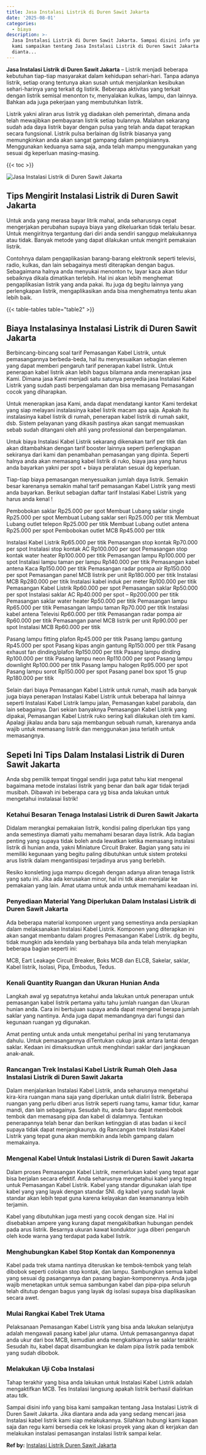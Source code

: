 ```yaml
---
title: Jasa Instalasi Listrik di Duren Sawit Jakarta
date: '2025-08-01'
categories:
  - biaya
description: >-
  Jasa Instalasi Listrik di Duren Sawit Jakarta. Sampai disini info yang bisa
  kami sampaikan tentang Jasa Instalasi Listrik di Duren Sawit Jakarta. Jika
  dianta...
---
```


**Jasa Instalasi Listrik di Duren Sawit Jakarta** – Listrik menjadi beberapa kebutuhan tiap-tiap masyarakat dalam kehidupan sehari-hari. Tanpa adanya listrik, setiap orang tentunya akan susah untuk menjalankan kesibukan sehari-harinya yang terkait dg listirik. Beberapa aktivitas yang terkait dengan listrik semisal menonton tv, menyalakan kulkas, lampu, dan lainnya. Bahkan ada juga pekerjaan yang membutuhkan listrik.

Listrik yakni aliran arus listrik yg diadakan oleh pemerintah, dimana anda telah mewajibkan pembayaran listrik setiap bulannya. Malahan sekarang sudah ada daya listrik bayar dengan pulsa yang telah anda dapat terapkan secara fungsional. Listrik pulsa berlainan dg listrik biasanya yang memungkinkan anda akan sangat gampang dalam pengisiannya. Menggunakan keduanya sama saja, anda telah mampu menggunakan yang sesuai dg keperluan masing-masing.

{{< toc >}}

![Jasa Instalasi Listrik di Duren Sawit Jakarta](/images/instalasi-listrik-murah24.png)

## Tips Mengirit Instalasi Listrik di Duren Sawit Jakarta

Untuk anda yang merasa bayar litrik mahal, anda seharusnya cepat mengerjakan perubahan supaya biaya yang dikeluarkan tidak terlalu besar. Untuk mengiritnya tergantung dari diri anda sendiri sanggup melakukannya atau tidak. Banyak metode yang dapat dilakukan untuk mengirit pemakaian listrik.

Contohnya dalam pengaplikasian barang-barang elektronik seperti televisi, radio, kulkas, dan lain sebagainya mesti diterapkan dengan bagus. Sebagaimana halnya anda menyukai menonton tv, layar kaca akan tidur sebaiknya dikala dimatikan terlebih. Hal ini akan lebih menghemat pengaplikasian listrik yang anda pakai. Itu juga dg begitu lainnya yang perlengkapan listrik, mengaplikasikan anda bisa menghematnya tentu akan lebih baik.

{{< table-tables table="table2" >}}

## Biaya Instalasinya Instalasi Listrik di Duren Sawit Jakarta

Berbincang-bincang soal tarif Pemasangan Kabel Listrik, untuk pemasangannya berbeda-beda, hal itu menyesuaikan sebagian elemen yang dapat memberi pengaruh tarif penerapan kabel listrik. Untuk penerapan kabel listrik akan lebih bagus bilamana anda menerapkan jasa Kami. Dimana jasa Kami menjadi satu satunya penyedia jasa Instalasi Kabel Listrik yang sudah pasti berpengalaman dan bisa memasang Pemasangan cocok yang diharapkan.

Untuk menerapkan jasa Kami, anda dapat mendatangi kantor Kami terdekat yang siap melayani instalasinya kabel listrik macam apa saja. Apakah itu instalasinya kabel listrik di rumah, penerapan kabel listrik di rumah sakit, dsb. Sistem pelayanan yang dikasih pastinya akan sangat memuaskan sebab sudah ditangani oleh ahli yang professional dan berpengalaman.

Untuk biaya Instalasi Kabel Listrik sekarang dikenakan tarif per titik dan akan ditambahkan dengan tarif booster lainnya seperti perlengkapan sekiranya dari kami dan penambahan pemasangan yang dipinta. Seperti halnya anda akan memasang kabel listrik di ruko, biaya jasa yang harus anda bayarkan yakni per spot + biaya peralatan sesuai dg keperluan.

Tiap-tiap biaya pemasangan menyesuaikan jumlah daya listrik. Semakin besar karenanya semakin mahal tarif pemasangan Kabel Listrik yang mesti anda bayarkan. Berikut sebagian daftar tarif Instalasi Kabel Listrik yang harus anda kenal !

Pembobokan saklar Rp25.000 per spot Membuat Lubang saklar single Rp25.000 per spot Membuat Lubang saklar seri Rp25.000 per titik Membuat Lubang outlet telepon Rp25.000 per titik Membuat Lubang outlet antena Rp25.000 per spot Pembobokan outlet MCB Rp45.000 per titik

Instalasi Kabel Listrik Rp65.000 per titik Pemasangan stop kontak Rp70.000 per spot Instalasi stop kontak AC Rp100.000 per spot Pemasangan stop kontak water heater Rp100.000 per titik Pemasangan lampu Rp100.000 per spot Instalasi lampu taman per lampu Rp140.000 per titik Pemasangan kabel antena Kaca Rp150.000 per titik Pemasangan radar pompa air Rp150.000 per spot Pemasangan panel MCB listrik per unit Rp180.000 per titik Instalasi MCB Rp280.000 per titik Instalasi kabel induk per meter Rp100.000 per titik Pemasangan Kabel Listrik Rp60.000 per spot Pemasangan saklar Rp50.000 per spot Instalasi saklar AC Rp40.000 per spot – Rp200.000 per titik Pemasangan saklar water heater Rp50.000 per titik Pemasangan lampu Rp65.000 per titik Pemasangan lampu taman Rp70.000 per titik Instalasi kabel antena Televisi Rp60.000 per titik Pemasangan radar pompa air Rp60.000 per titik Pemasangan panel MCB listrik per unit Rp90.000 per spot Instalasi MCB Rp60.000 per titik

Pasang lampu fitting plafon Rp45.000 per titik Pasang lampu gantung Rp45.000 per spot Pasang kipas angin gantung Rp150.000 per titik Pasang exhaust fan dinding/plafon Rp150.000 per titik Pasang lampu dinding Rp100.000 per titik Pasang lampu neon Rp110.000 per spot Pasang lampu downlight Rp100.000 per titik Pasang lampu halogen Rp95.000 per spot Pasang lampu sorot Rp150.000 per spot Pasang panel box spot 15 grup Rp180.000 per titik

Selain dari biaya Pemasangan Kabel Listrik untuk rumah, masih ada banyak juga biaya penerapan Instalasi Kabel Listrik untuk beberapa hal lainnya seperti Instalasi Kabel Listrik lampu jalan, Pemasangan kabel parabola, dan lain sebagainya. Dari sekian banyaknya Pemasangan Kabel Listrik yang dipakai, Pemasangan Kabel Listrik ruko sering kali dilakukan oleh tim kami. Apalagi jikalau anda baru saja membangun sebuah rumah, karenanya anda wajib untuk memasang listrik dan menggunakan jasa terlatih untuk memasangnya.

## Sepeti Ini Tips Dalam Instalasi Listrik di Duren Sawit Jakarta


Anda sbg pemilik tempat tinggal sendiri juga patut tahu kiat mengenal bagaimana metode instalasi listrik yang benar dan baik agar tidak terjadi musibah. Dibawah ini beberapa cara yg bisa anda lakukan untuk mengetahui instalasai listrik!

### Ketahui Besaran Tenaga Instalasi Listrik di Duren Sawit Jakarta

Didalam merangkai pemakaian listrik, kondisi paling diperlukan tips yang anda semestinya diamati yaitu memahami besaran daya listrik. Ada bagian penting yang supaya tidak boleh anda lewatkan ketika memasang instalasi listrik di hunian anda, yakni Miniature Circuit Braker. Bagian yang satu ini memiliki kegunaan yang begitu paling dibutuhkan untuk sistem proteksi arus listrik dalam mengantisipasi terjadinya arus yang berlebih.

Resiko konsleting juga mampu dicegah dengan adanya aliran tenaga listrik yang satu ini. Jika ada kerusakan minor, hal ini tdk akan menjalar ke pemakaian yang lain. Amat utama untuk anda untuk memahami keadaan ini.

### Penyediaan Material Yang Diperlukan Dalam Instalasi Listrik di Duren Sawit Jakarta

Ada beberapa material komponen urgent yang semestinya anda persiapkan dalam melaksanakan Instalasi Kabel Listrik. Komponen yang diterapkan ini akan sangat membantu dalam progres Pemasangan Kabel Listrik. dg begitu, tidak mungkin ada kendala yang berbahaya bila anda telah menyiapkan beberapa bagian seperti ini:

MCB, Eart Leakage Circuit Breaker, Boks MCB dan ELCB, Sakelar, saklar, Kabel listrik, Isolasi, Pipa, Embodus, Tedus.

### Kenali Quantity Ruangan dan Ukuran Hunian Anda

Langkah awal yg sepatutnya ketahui anda lakukan untuk penerapan untuk pemasangan kabel listrik pertama yaitu tahu jumlah ruangan dan Ukuran hunian anda. Cara ini bertujuan supaya anda dapat mengenal berapa jumlah saklar yang nantinya. Anda juga dapat memandangnya dari fungsi dan kegunaan ruangan yg digunakan.

Amat penting untuk anda untuk mengetahui perihal ini yang terutamanya dahulu. Untuk pemasangannya diTentukan cukup jarak antara lantai dengan saklar. Kedaan ini dimaksudkan untuk menghindari saklar dari jangkauan anak-anak.

### Rancangan Trek Instalasi Kabel Listrik Rumah Oleh Jasa Instalasi Listrik di Duren Sawit Jakarta

Dalam menjalankan Instalasi Kabel Listrik, anda seharusnya mengetahui kira-kira ruangan mana saja yang diperlukan untuk dialiri listrik. Beberapa ruangan yang perlu diberi arus listrik seperti ruang tamu, kamar tidur, kamar mandi, dan lain sebagainya. Sesudah itu, anda baru dapat membobok tembok dan memasang pipa dan kabel di dalamnya. Tentukan penerapannya telah benar dan berikan ketinggian di atas badan si kecil supaya tidak dapat menjangkaunya. dg Rancangan trek Instalasi Kabel Listrik yang tepat guna akan membikin anda lebih gampang dalam memakainya.

### Mengenal Kabel Untuk Instalasi Listrik di Duren Sawit Jakarta

Dalam proses Pemasangan Kabel Listrik, memerlukan kabel yang tepat agar bisa berjalan secara efektif. Anda seharusnya mengetahui kabel yang tepat untuk Pemasangan Kabel Listrik. Kabel yang standar digunakan ialah tipe kabel yang yang layak dengan standar SNI. dg kabel yang sudah layak standar akan lebih tepat guna karena kelayakan dan keamanannya lebih terjamin.

Kabel yang dibutuhkan juga mesti yang cocok dengan size. Hal ini disebabkan ampere yang kurang dapat mengakibatkan hubungan pendek pada arus listrik. Besarnya ukuran kawat konduktor juga diberi pengaruh oleh kode warna yang terdapat pada kabel listrik.

### Menghubungkan Kabel Stop Kontak dan Komponennya

Kabel pada trek utama nantinya diteruskan ke tembok-tembok yang telah dibobok seperti colokan stop kontak, dan lampu. Sambungkan semua kabel yang sesuai dg pasangannya dan pasang bagian-komponennya. Anda juga wajib menetapkan untuk semua sambungan kabel dan pipa-pipa seluruh telah ditutup dengan bagus yang layak dg isolasi supaya bisa diaplikasikan secara awet.

### Mulai Rangkai Kabel Trek Utama

Pelaksanaan Pemasangan Kabel Listrik yang bisa anda lakukan selanjutya adalah mengawali pasang kabel jalur utama. Untuk pemasangannya dapat anda ukur dari box MCB, kemudian anda mengkaitkannya ke saklar terakhir. Sesudah itu, kabel dapat disambungkan ke dalam pipa listrik pada tembok yang sudah dibobok.

### Melakukan Uji Coba Instalasi

Tahap terakhir yang bisa anda lakukan untuk Instalasi Kabel Listrik adalah mengaktifkan MCB. Tes Instalasi langsung apakah listrik berhasil dialirkan atau tdk.

Sampai disini info yang bisa kami sampaikan tentang Jasa Instalasi Listrik di Duren Sawit Jakarta. Jika diantara anda ada yang sedang mencari jasa Instalasi kabel listrik kami siap melakukannya. Silahkan hubungi kami kapan saja dan regu kami bersedia cek ke lokasi proyek yang akan di kerjakan dan melakukan instalasi pemasangan instalasi listrik sampai kelar.

**Ref by:** [Instalasi Listrik Duren Sawit Jakarta](https://id.wikipedia.org/wiki/Instalasi)
